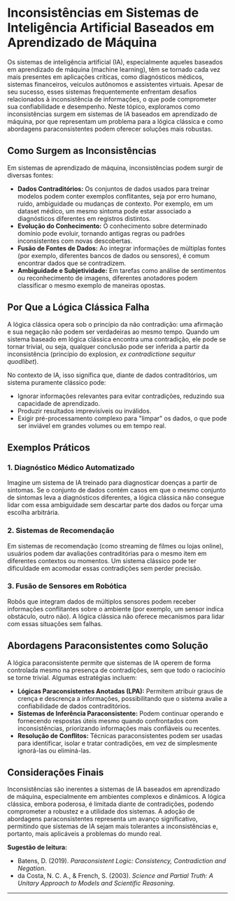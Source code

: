 
# Inconsistências em Sistemas de Inteligência Artificial Baseados em Aprendizado de Máquina

Os sistemas de inteligência artificial (IA), especialmente aqueles baseados em aprendizado de máquina (machine learning), têm se tornado cada vez mais presentes em aplicações críticas, como diagnósticos médicos, sistemas financeiros, veículos autônomos e assistentes virtuais. Apesar de seu sucesso, esses sistemas frequentemente enfrentam desafios relacionados à inconsistência de informações, o que pode comprometer sua confiabilidade e desempenho. Neste tópico, exploramos como inconsistências surgem em sistemas de IA baseados em aprendizado de máquina, por que representam um problema para a lógica clássica e como abordagens paraconsistentes podem oferecer soluções mais robustas.

## Como Surgem as Inconsistências

Em sistemas de aprendizado de máquina, inconsistências podem surgir de diversas fontes:

- **Dados Contraditórios:** Os conjuntos de dados usados para treinar modelos podem conter exemplos conflitantes, seja por erro humano, ruído, ambiguidade ou mudanças de contexto. Por exemplo, em um dataset médico, um mesmo sintoma pode estar associado a diagnósticos diferentes em registros distintos.
- **Evolução do Conhecimento:** O conhecimento sobre determinado domínio pode evoluir, tornando antigas regras ou padrões inconsistentes com novas descobertas.
- **Fusão de Fontes de Dados:** Ao integrar informações de múltiplas fontes (por exemplo, diferentes bancos de dados ou sensores), é comum encontrar dados que se contradizem.
- **Ambiguidade e Subjetividade:** Em tarefas como análise de sentimentos ou reconhecimento de imagens, diferentes anotadores podem classificar o mesmo exemplo de maneiras opostas.

## Por Que a Lógica Clássica Falha

A lógica clássica opera sob o princípio da não contradição: uma afirmação e sua negação não podem ser verdadeiras ao mesmo tempo. Quando um sistema baseado em lógica clássica encontra uma contradição, ele pode se tornar trivial, ou seja, qualquer conclusão pode ser inferida a partir da inconsistência (princípio do explosion, *ex contradictione sequitur quodlibet*).

No contexto de IA, isso significa que, diante de dados contraditórios, um sistema puramente clássico pode:

- Ignorar informações relevantes para evitar contradições, reduzindo sua capacidade de aprendizado.
- Produzir resultados imprevisíveis ou inválidos.
- Exigir pré-processamento complexo para "limpar" os dados, o que pode ser inviável em grandes volumes ou em tempo real.

## Exemplos Práticos

### 1. Diagnóstico Médico Automatizado

Imagine um sistema de IA treinado para diagnosticar doenças a partir de sintomas. Se o conjunto de dados contém casos em que o mesmo conjunto de sintomas leva a diagnósticos diferentes, a lógica clássica não consegue lidar com essa ambiguidade sem descartar parte dos dados ou forçar uma escolha arbitrária.

### 2. Sistemas de Recomendação

Em sistemas de recomendação (como streaming de filmes ou lojas online), usuários podem dar avaliações contraditórias para o mesmo item em diferentes contextos ou momentos. Um sistema clássico pode ter dificuldade em acomodar essas contradições sem perder precisão.

### 3. Fusão de Sensores em Robótica

Robôs que integram dados de múltiplos sensores podem receber informações conflitantes sobre o ambiente (por exemplo, um sensor indica obstáculo, outro não). A lógica clássica não oferece mecanismos para lidar com essas situações sem falhas.

## Abordagens Paraconsistentes como Solução

A lógica paraconsistente permite que sistemas de IA operem de forma controlada mesmo na presença de contradições, sem que todo o raciocínio se torne trivial. Algumas estratégias incluem:

- **Lógicas Paraconsistentes Anotadas (LPA):** Permitem atribuir graus de crença e descrença a informações, possibilitando que o sistema avalie a confiabilidade de dados contraditórios.
- **Sistemas de Inferência Paraconsistente:** Podem continuar operando e fornecendo respostas úteis mesmo quando confrontados com inconsistências, priorizando informações mais confiáveis ou recentes.
- **Resolução de Conflitos:** Técnicas paraconsistentes podem ser usadas para identificar, isolar e tratar contradições, em vez de simplesmente ignorá-las ou eliminá-las.

## Considerações Finais

Inconsistências são inerentes a sistemas de IA baseados em aprendizado de máquina, especialmente em ambientes complexos e dinâmicos. A lógica clássica, embora poderosa, é limitada diante de contradições, podendo comprometer a robustez e a utilidade dos sistemas. A adoção de abordagens paraconsistentes representa um avanço significativo, permitindo que sistemas de IA sejam mais tolerantes a inconsistências e, portanto, mais aplicáveis a problemas do mundo real.

**Sugestão de leitura:**  
- Batens, D. (2019). *Paraconsistent Logic: Consistency, Contradiction and Negation*.  
- da Costa, N. C. A., & French, S. (2003). *Science and Partial Truth: A Unitary Approach to Models and Scientific Reasoning*.

---
```